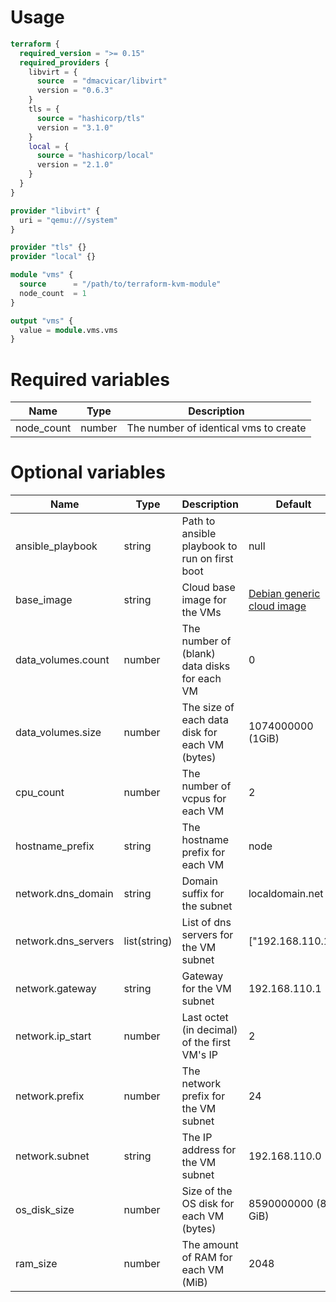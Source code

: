 # Usage
```terraform
terraform {
  required_version = ">= 0.15"
  required_providers {
    libvirt = {
      source  = "dmacvicar/libvirt"
      version = "0.6.3"
    }
    tls = {
      source = "hashicorp/tls"
      version = "3.1.0"
    }
    local = {
      source = "hashicorp/local"
      version = "2.1.0"
    }
  }
}

provider "libvirt" {
  uri = "qemu:///system"
}

provider "tls" {}
provider "local" {}

module "vms" {
  source      = "/path/to/terraform-kvm-module"
  node_count  = 1
}

output "vms" {
  value = module.vms.vms
}
```

# Required variables
| Name | Type | Description |
| ---- | ---- | ----------- |
| node_count | number | The number of identical vms to create | 
                                                                                           
# Optional variables
| Name | Type | Description | Default |
| ---- | ---- | ----------- | ------- |
| ansible_playbook | string | Path to ansible playbook to run on first boot | null |
| base_image | string | Cloud base image for the VMs | [Debian generic cloud image](https://cdimage.debian.org/cdimage/cloud/buster/20211011-792/) |
| data_volumes.count | number | The number of (blank) data disks for each VM | 0 |
| data_volumes.size | number | The size of each data disk for each VM (bytes) | 1074000000 (1GiB) |
| cpu_count | number | The number of vcpus for each VM | 2 |
| hostname_prefix | string | The hostname prefix for each VM | node |
| network.dns_domain | string | Domain suffix for the subnet | localdomain.net |
| network.dns_servers | list(string) | List of dns servers for the VM subnet | ["192.168.110.1"] |
| network.gateway | string | Gateway for the VM subnet | 192.168.110.1 |
| network.ip_start | number | Last octet (in decimal) of the first VM's IP | 2 |
| network.prefix | number | The network prefix for the VM subnet | 24 |
| network.subnet | string | The IP address for the VM subnet | 192.168.110.0 |
| os_disk_size | number | Size of the OS disk for each VM (bytes) | 8590000000 (8 GiB) |
| ram_size | number | The amount of RAM for each VM (MiB) | 2048 |
